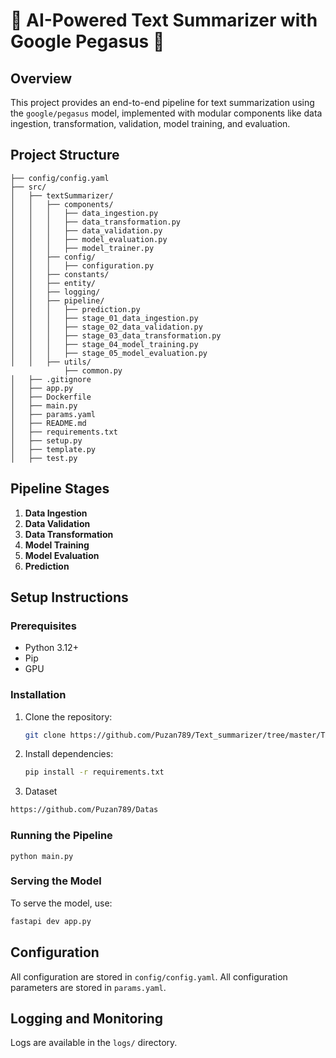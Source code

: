

# 🚀 AI-Powered Text Summarizer with Google Pegasus 📝

## Overview

This project provides an end-to-end pipeline for text summarization using the `google/pegasus` model, implemented with modular components like data ingestion, transformation, validation, model training, and evaluation.

## Project Structure

```
├── config/config.yaml   
├── src/
│   ├── textSummarizer/
│   │   ├── components/
│   │   │   ├── data_ingestion.py
│   │   │   ├── data_transformation.py
│   │   │   ├── data_validation.py
│   │   │   ├── model_evaluation.py
│   │   │   ├── model_trainer.py
│   │   ├── config/
│   │   │   ├── configuration.py
│   │   ├── constants/
│   │   ├── entity/
│   │   ├── logging/
│   │   ├── pipeline/
│   │   │   ├── prediction.py
│   │   │   ├── stage_01_data_ingestion.py
│   │   │   ├── stage_02_data_validation.py
│   │   │   ├── stage_03_data_transformation.py
│   │   │   ├── stage_04_model_training.py
│   │   │   ├── stage_05_model_evaluation.py
│   │   ├── utils/
            ├── common.py
│   ├── .gitignore
│   ├── app.py
│   ├── Dockerfile
│   ├── main.py
│   ├── params.yaml
│   ├── README.md
│   ├── requirements.txt
│   ├── setup.py
│   ├── template.py
│   ├── test.py
```

## Pipeline Stages

1. **Data Ingestion**
2. **Data Validation**
3. **Data Transformation**
4. **Model Training**
5. **Model Evaluation**
6. **Prediction**

## Setup Instructions

### Prerequisites

- Python 3.12+
- Pip
- GPU

### Installation

1. Clone the repository:
   ```bash
   git clone https://github.com/Puzan789/Text_summarizer/tree/master/Text-summarizer
    ```

2. Install dependencies:
   ```bash
   pip install -r requirements.txt
   ```
3. Dataset
```bash
https://github.com/Puzan789/Datas
```



### Running the Pipeline

```
python main.py
```

### Serving the Model

To serve the model, use:

```bash
fastapi dev app.py
```

## Configuration
All configuration are stored in `config/config.yaml`.
All configuration parameters are stored in `params.yaml`.

## Logging and Monitoring

Logs are available in the `logs/` directory.


